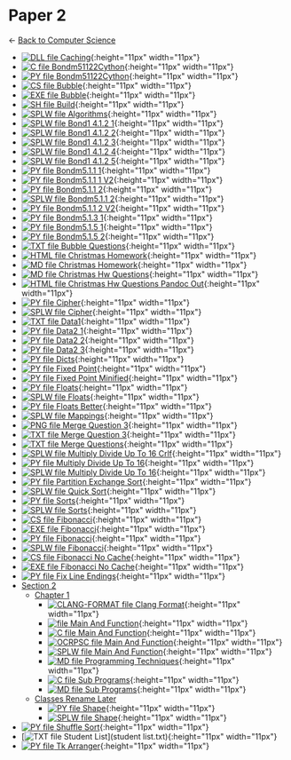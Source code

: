 # Paper 2

← [Back to Computer Science](..)

- [![DLL file](https://img.icons8.com/windows/512/4a90e2/dll.png) Caching](Caching.dll){:height="11px" width="11px"}
- [![C file](https://img.icons8.com/windows/512/4a90e2/c.png) Bondm51122Cython](bondm51122cython.c){:height="11px" width="11px"}
- [![PY file](https://img.icons8.com/windows/512/4a90e2/py.png) Bondm51122Cython](bondm51122cython.py){:height="11px" width="11px"}
- [![CS file](https://img.icons8.com/windows/512/4a90e2/cs.png) Bubble](bubble.cs){:height="11px" width="11px"}
- [![EXE file](https://img.icons8.com/windows/512/4a90e2/exe.png) Bubble](bubble.exe){:height="11px" width="11px"}
- [![SH file](https://img.icons8.com/windows/512/4a90e2/important-file.png) Build](build.sh){:height="11px" width="11px"}
- [![SPLW file](https://starwort.github.io/computer-science/icon-splw.png) Algorithms](colliert_algorithms.splw){:height="11px" width="11px"}
- [![SPLW file](https://starwort.github.io/computer-science/icon-splw.png) Bond1 4.1.2 1](colliert_bond1-4.1.2-1.splw){:height="11px" width="11px"}
- [![SPLW file](https://starwort.github.io/computer-science/icon-splw.png) Bond1 4.1.2 2](colliert_bond1-4.1.2-2.splw){:height="11px" width="11px"}
- [![SPLW file](https://starwort.github.io/computer-science/icon-splw.png) Bond1 4.1.2 3](colliert_bond1-4.1.2-3.splw){:height="11px" width="11px"}
- [![SPLW file](https://starwort.github.io/computer-science/icon-splw.png) Bond1 4.1.2 4](colliert_bond1-4.1.2-4.splw){:height="11px" width="11px"}
- [![SPLW file](https://starwort.github.io/computer-science/icon-splw.png) Bond1 4.1.2 5](colliert_bond1-4.1.2-5.splw){:height="11px" width="11px"}
- [![PY file](https://img.icons8.com/windows/512/4a90e2/py.png) Bondm5.1.1 1](colliert_bondm5.1.1-1.py){:height="11px" width="11px"}
- [![PY file](https://img.icons8.com/windows/512/4a90e2/py.png) Bondm5.1.1 1 V2](colliert_bondm5.1.1-1_v2.py){:height="11px" width="11px"}
- [![PY file](https://img.icons8.com/windows/512/4a90e2/py.png) Bondm5.1.1 2](colliert_bondm5.1.1-2.py){:height="11px" width="11px"}
- [![SPLW file](https://starwort.github.io/computer-science/icon-splw.png) Bondm5.1.1 2](colliert_bondm5.1.1-2.splw){:height="11px" width="11px"}
- [![PY file](https://img.icons8.com/windows/512/4a90e2/py.png) Bondm5.1.1 2 V2](colliert_bondm5.1.1-2_v2.py){:height="11px" width="11px"}
- [![PY file](https://img.icons8.com/windows/512/4a90e2/py.png) Bondm5.1.3 1](colliert_bondm5.1.3-1.py){:height="11px" width="11px"}
- [![PY file](https://img.icons8.com/windows/512/4a90e2/py.png) Bondm5.1.5 1](colliert_bondm5.1.5-1.py){:height="11px" width="11px"}
- [![PY file](https://img.icons8.com/windows/512/4a90e2/py.png) Bondm5.1.5 2](colliert_bondm5.1.5-2.py){:height="11px" width="11px"}
- [![TXT file](https://img.icons8.com/windows/512/4a90e2/document.png) Bubble Questions](colliert_bubble_questions.txt){:height="11px" width="11px"}
- [![HTML file](https://img.icons8.com/windows/512/4a90e2/regular-document.png) Christmas Homework](colliert_christmas_homework.html){:height="11px" width="11px"}
- [![MD file](https://img.icons8.com/windows/512/4a90e2/regular-document.png) Christmas Homework](colliert_christmas_homework.html){:height="11px" width="11px"}
- [![MD file](https://img.icons8.com/windows/512/4a90e2/regular-document.png) Christmas Hw Questions](colliert_christmas_hw_questions.html){:height="11px" width="11px"}
- [![HTML file](https://img.icons8.com/windows/512/4a90e2/regular-document.png) Christmas Hw Questions Pandoc Out](colliert_christmas_hw_questions_pandoc_out.html){:height="11px" width="11px"}
- [![PY file](https://img.icons8.com/windows/512/4a90e2/py.png) Cipher](colliert_cipher.py){:height="11px" width="11px"}
- [![SPLW file](https://starwort.github.io/computer-science/icon-splw.png) Cipher](colliert_cipher.splw){:height="11px" width="11px"}
- [![TXT file](https://img.icons8.com/windows/512/4a90e2/document.png) Data1](colliert_data1.txt){:height="11px" width="11px"}
- [![PY file](https://img.icons8.com/windows/512/4a90e2/py.png) Data2 1](colliert_data2-1.py){:height="11px" width="11px"}
- [![PY file](https://img.icons8.com/windows/512/4a90e2/py.png) Data2 2](colliert_data2-2.py){:height="11px" width="11px"}
- [![PY file](https://img.icons8.com/windows/512/4a90e2/py.png) Data2 3](colliert_data2-3.py){:height="11px" width="11px"}
- [![PY file](https://img.icons8.com/windows/512/4a90e2/py.png) Dicts](colliert_dicts.py){:height="11px" width="11px"}
- [![PY file](https://img.icons8.com/windows/512/4a90e2/py.png) Fixed Point](colliert_fixed-point.py){:height="11px" width="11px"}
- [![PY file](https://img.icons8.com/windows/512/4a90e2/py.png) Fixed Point Minified](colliert_fixed-point_minified.py){:height="11px" width="11px"}
- [![PY file](https://img.icons8.com/windows/512/4a90e2/py.png) Floats](colliert_floats.py){:height="11px" width="11px"}
- [![SPLW file](https://starwort.github.io/computer-science/icon-splw.png) Floats](colliert_floats.splw){:height="11px" width="11px"}
- [![PY file](https://img.icons8.com/windows/512/4a90e2/py.png) Floats Better](colliert_floats_better.py){:height="11px" width="11px"}
- [![SPLW file](https://starwort.github.io/computer-science/icon-splw.png) Mappings](colliert_mappings.splw){:height="11px" width="11px"}
- [![PNG file](https://img.icons8.com/windows/512/4a90e2/image-document.png) Merge Question 3](colliert_merge_question_3.png){:height="11px" width="11px"}
- [![TXT file](https://img.icons8.com/windows/512/4a90e2/document.png) Merge Question 3](colliert_merge_question_3.txt){:height="11px" width="11px"}
- [![TXT file](https://img.icons8.com/windows/512/4a90e2/document.png) Merge Questions](colliert_merge_questions.txt){:height="11px" width="11px"}
- [![SPLW file](https://starwort.github.io/computer-science/icon-splw.png) Multiply Divide Up To 16 Crlf](colliert_multiply_divide_up_to_16-crlf.splw){:height="11px" width="11px"}
- [![PY file](https://img.icons8.com/windows/512/4a90e2/py.png) Multiply Divide Up To 16](colliert_multiply_divide_up_to_16.py){:height="11px" width="11px"}
- [![SPLW file](https://starwort.github.io/computer-science/icon-splw.png) Multiply Divide Up To 16](colliert_multiply_divide_up_to_16.splw){:height="11px" width="11px"}
- [![PY file](https://img.icons8.com/windows/512/4a90e2/py.png) Partition Exchange Sort](colliert_partition_exchange_sort.py){:height="11px" width="11px"}
- [![SPLW file](https://starwort.github.io/computer-science/icon-splw.png) Quick Sort](colliert_quick_sort.splw){:height="11px" width="11px"}
- [![PY file](https://img.icons8.com/windows/512/4a90e2/py.png) Sorts](colliert_sorts.py){:height="11px" width="11px"}
- [![SPLW file](https://starwort.github.io/computer-science/icon-splw.png) Sorts](colliert_sorts.splw){:height="11px" width="11px"}
- [![CS file](https://img.icons8.com/windows/512/4a90e2/cs.png) Fibonacci](fibonacci.cs){:height="11px" width="11px"}
- [![EXE file](https://img.icons8.com/windows/512/4a90e2/exe.png) Fibonacci](fibonacci.exe){:height="11px" width="11px"}
- [![PY file](https://img.icons8.com/windows/512/4a90e2/py.png) Fibonacci](fibonacci.py){:height="11px" width="11px"}
- [![SPLW file](https://starwort.github.io/computer-science/icon-splw.png) Fibonacci](fibonacci.splw){:height="11px" width="11px"}
- [![CS file](https://img.icons8.com/windows/512/4a90e2/cs.png) Fibonacci No Cache](fibonacci_no_cache.cs){:height="11px" width="11px"}
- [![EXE file](https://img.icons8.com/windows/512/4a90e2/exe.png) Fibonacci No Cache](fibonacci_no_cache.exe){:height="11px" width="11px"}
- [![PY file](https://img.icons8.com/windows/512/4a90e2/py.png) Fix Line Endings](fix_line_endings.py){:height="11px" width="11px"}
- [Section 2](section_2/index.html)
  - [Chapter 1](section_2/chapter_1/index.html)
    - [![CLANG-FORMAT file](https://img.icons8.com/windows/512/4a90e2/file-configuration.png) Clang Format](section_2/chapter_1/.clang-format){:height="11px" width="11px"}
    - [![ file](https://img.icons8.com/windows/512/4a90e2/binary-file.png) Main And Function](section_2/chapter_1/main_and_function){:height="11px" width="11px"}
    - [![C file](https://img.icons8.com/windows/512/4a90e2/c.png) Main And Function](section_2/chapter_1/main_and_function.c){:height="11px" width="11px"}
    - [![OCRPSC file](https://img.icons8.com/windows/512/4a90e2/code-file.png) Main And Function](section_2/chapter_1/main_and_function.ocrpsc){:height="11px" width="11px"}
    - [![SPLW file](https://starwort.github.io/computer-science/icon-splw.png) Main And Function](section_2/chapter_1/main_and_function.splw){:height="11px" width="11px"}
    - [![MD file](https://img.icons8.com/windows/512/4a90e2/regular-document.png) Programming Techniques](section_2/chapter_1/programming_techniques.html){:height="11px" width="11px"}
    - [![C file](https://img.icons8.com/windows/512/4a90e2/c.png) Sub Programs](section_2/chapter_1/sub_programs.c){:height="11px" width="11px"}
    - [![MD file](https://img.icons8.com/windows/512/4a90e2/regular-document.png) Sub Programs](section_2/chapter_1/sub_programs.html){:height="11px" width="11px"}
  - [Classes Rename Later](section_2/classes_RENAME_LATER/index.html)
    - [![PY file](https://img.icons8.com/windows/512/4a90e2/py.png) Shape](section_2/classes_RENAME_LATER/shape.py){:height="11px" width="11px"}
    - [![SPLW file](https://starwort.github.io/computer-science/icon-splw.png) Shape](section_2/classes_RENAME_LATER/shape.splw){:height="11px" width="11px"}
- [![PY file](https://img.icons8.com/windows/512/4a90e2/py.png) Shuffle Sort](shuffle_sort.py){:height="11px" width="11px"}
- [![TXT file](https://img.icons8.com/windows/512/4a90e2/document.png) Student List](student list.txt){:height="11px" width="11px"}
- [![PY file](https://img.icons8.com/windows/512/4a90e2/py.png) Tk Arranger](tk_arranger.py){:height="11px" width="11px"}
